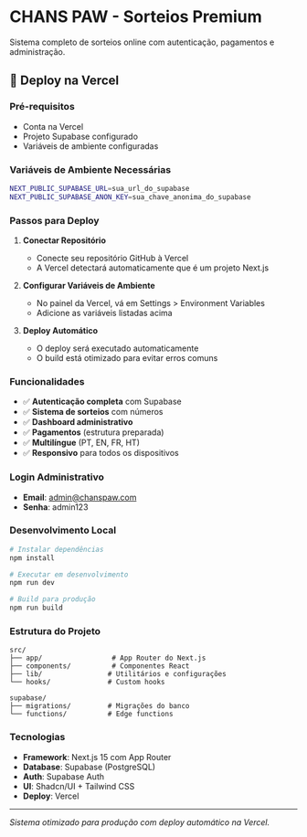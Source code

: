 # CHANS PAW - Sorteios Premium

Sistema completo de sorteios online com autenticação, pagamentos e administração.

## 🚀 Deploy na Vercel

### Pré-requisitos
- Conta na Vercel
- Projeto Supabase configurado
- Variáveis de ambiente configuradas

### Variáveis de Ambiente Necessárias

```bash
NEXT_PUBLIC_SUPABASE_URL=sua_url_do_supabase
NEXT_PUBLIC_SUPABASE_ANON_KEY=sua_chave_anonima_do_supabase
```

### Passos para Deploy

1. **Conectar Repositório**
   - Conecte seu repositório GitHub à Vercel
   - A Vercel detectará automaticamente que é um projeto Next.js

2. **Configurar Variáveis de Ambiente**
   - No painel da Vercel, vá em Settings > Environment Variables
   - Adicione as variáveis listadas acima

3. **Deploy Automático**
   - O deploy será executado automaticamente
   - O build está otimizado para evitar erros comuns

### Funcionalidades

- ✅ **Autenticação completa** com Supabase
- ✅ **Sistema de sorteios** com números
- ✅ **Dashboard administrativo**
- ✅ **Pagamentos** (estrutura preparada)
- ✅ **Multilíngue** (PT, EN, FR, HT)
- ✅ **Responsivo** para todos os dispositivos

### Login Administrativo

- **Email**: admin@chanspaw.com
- **Senha**: admin123

### Desenvolvimento Local

```bash
# Instalar dependências
npm install

# Executar em desenvolvimento
npm run dev

# Build para produção
npm run build
```

### Estrutura do Projeto

```
src/
├── app/                 # App Router do Next.js
├── components/          # Componentes React
├── lib/                # Utilitários e configurações
└── hooks/              # Custom hooks

supabase/
├── migrations/         # Migrações do banco
└── functions/          # Edge functions
```

### Tecnologias

- **Framework**: Next.js 15 com App Router
- **Database**: Supabase (PostgreSQL)
- **Auth**: Supabase Auth
- **UI**: Shadcn/UI + Tailwind CSS
- **Deploy**: Vercel

---

_Sistema otimizado para produção com deploy automático na Vercel._